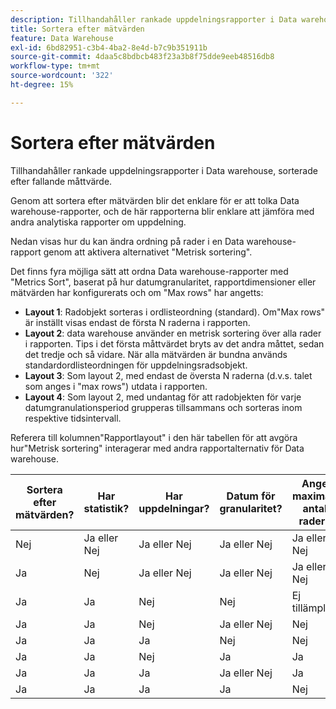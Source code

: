 ```yaml
---
description: Tillhandahåller rankade uppdelningsrapporter i Data warehouse, sorterade efter fallande måttvärde.
title: Sortera efter mätvärden
feature: Data Warehouse
exl-id: 6bd82951-c3b4-4ba2-8e4d-b7c9b351911b
source-git-commit: 4daa5c8bdbcb483f23a3b8f75dde9eeb48516db8
workflow-type: tm+mt
source-wordcount: '322'
ht-degree: 15%

---
```


# Sortera efter mätvärden

Tillhandahåller rankade uppdelningsrapporter i Data warehouse, sorterade efter fallande måttvärde.

Genom att sortera efter mätvärden blir det enklare för er att tolka Data warehouse-rapporter, och de här rapporterna blir enklare att jämföra med andra analytiska rapporter om uppdelning.

Nedan visas hur du kan ändra ordning på rader i en Data warehouse-rapport genom att aktivera alternativet &quot;Metrisk sortering&quot;.

Det finns fyra möjliga sätt att ordna Data warehouse-rapporter med &quot;Metrics Sort&quot;, baserat på hur datumgranularitet, rapportdimensioner eller mätvärden har konfigurerats och om &quot;Max rows&quot; har angetts:

* **Layout 1**: Radobjekt sorteras i ordlisteordning (standard). Om&quot;Max rows&quot; är inställt visas endast de första N raderna i rapporten.
* **Layout 2**: data warehouse använder en metrisk sortering över alla rader i rapporten. Tips i det första måttvärdet bryts av det andra måttet, sedan det tredje och så vidare. När alla mätvärden är bundna används standardordlisteordningen för uppdelningsradsobjekt.
* **Layout 3**: Som layout 2, med endast de översta N raderna (d.v.s. talet som anges i &quot;max rows&quot;) utdata i rapporten.
* **Layout 4**: Som layout 2, med undantag för att radobjekten för varje datumgranulationsperiod grupperas tillsammans och sorteras inom respektive tidsintervall.

Referera till kolumnen&quot;Rapportlayout&quot; i den här tabellen för att avgöra hur&quot;Metrisk sortering&quot; interagerar med andra rapportalternativ för Data warehouse.

| Sortera efter mätvärden? | Har statistik? | Har uppdelningar? | Datum för granularitet? | Ange maximalt antal rader? | Rapportlayout |
|---|---|---|---|---|---|
| Nej | Ja eller Nej | Ja eller Nej | Ja eller Nej | Ja eller Nej | 1 |
| Ja | Nej | Ja eller Nej | Ja eller Nej | Ja eller Nej | 1 |
| Ja | Ja | Nej | Nej | Ej tillämpligt | 1 |
| Ja | Ja | Nej | Ja eller Nej | Nej | 1 |
| Ja | Ja | Ja | Nej | Nej | 2 |
| Ja | Ja | Nej | Ja | Ja | 3 |
| Ja | Ja | Ja | Ja eller Nej | Ja | 3 |
| Ja | Ja | Ja | Ja | Nej | 4 |
